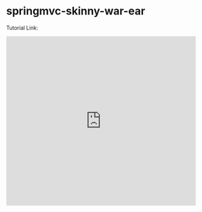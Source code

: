 # springmvc-skinny-war-ear

Tutorial Link: 

<iframe src="https://www.linkedin.com/embed/feed/update/urn:li:ugcPost:6923915063565172736" height="450" width="504" frameborder="0" allowfullscreen="" title="Embedded post"></iframe>
